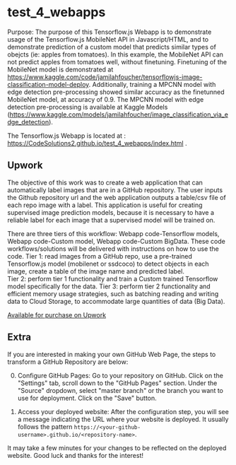 # test_4_webapps

Purpose: The purpose of this Tensorflow.js Webapp is to demonstrate usage of the Tensorflow.js MobileNet API in Javascript/HTML, and to demonstrate prediction of a custom model that predicts similar types of obejcts (ie: apples from tomatoes). In this example, the MobileNet API can not predict apples from tomatoes well, without finetuning. Finetuning of the MobileNet model is demonstrated at https://www.kaggle.com/code/jamilahfoucher/tensorflowjs-image-classification-model-deploy. Additionally, training a MPCNN model with edge detection pre-processing showed similar accuracy as the finetunned MobileNet model, at accuracy of 0.9. The MPCNN model with edge detection pre-processing is available at Kaggle Models (https://www.kaggle.com/models/jamilahfoucher/image_classification_via_edge_detection).

The Tensorflow.js Webapp is located at : https://CodeSolutions2.github.io/test_4_webapps/index.html .

## Upwork
The objective of this work was to create a web application that can automatically label images that are in a GitHub repository. The user inputs the Github repository url and the web application outputs a table/csv file of each repo image with a label. This application is useful for creating supervised image prediction models, because it is necessary to have a reliable label for each image that a supervised model will be trained on. 

There are three tiers of this workflow: Webapp code-Tensorflow models, Webapp code-Custom model, Webapp code-Custom BigData. These code workflows/solutions will be delivered with instructions on how to use the code.
Tier 1: read images from a GitHub repo, use a pre-trained Tensorflow.js model (mobilenet or ssdcoco) to detect objects in each image, create a table of the image name and predicted label.  
Tier 2: perform tier 1 functionality and train a Custom trained Tensorflow model specifically for the data.
Tier 3:  perform tier 2 functionality and  efficient memory usage strategies, such as batching reading and writing data to Cloud Storage, to accommodate large quantities of data (Big Data).

[Available for purchase on Upwork](https://www.upwork.com/services/product/development-it-image-labeling-webapp-using-tensorflow-js-1752011396357709824)

## Extra

If you are interested in making your own GitHub Web Page, the steps to transform a GitHub Repository are below:

0. Configure GitHub Pages: Go to your repository on GitHub. Click on the "Settings" tab, scroll down to the "GitHub Pages" section. Under the "Source" dropdown, select "master branch" or the branch you want to use for deployment. Click on the "Save" button.

1. Access your deployed website: After the configuration step, you will see a message indicating the URL where your website is deployed. It usually follows the pattern `https://<your-github-username>.github.io/<repository-name>`.
  
It may take a few minutes for your changes to be reflected on the deployed website. Good luck and thanks for the interest!
